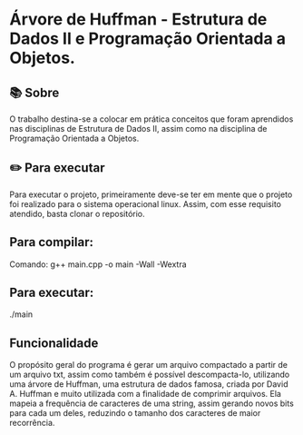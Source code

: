 # Árvore de Huffman - Estrutura de Dados II e Programação Orientada a Objetos.

## 📚 Sobre
O trabalho destina-se a colocar em prática conceitos que foram aprendidos nas disciplinas de Estrutura de Dados II, assim como na disciplina de Programação Orientada a Objetos.

## ✏️ Para executar
Para executar o projeto, primeiramente deve-se ter em mente que o projeto foi realizado para o sistema operacional linux. Assim, com esse requisito atendido, basta clonar o repositório.

## Para compilar:
Comando: g++ main.cpp -o main -Wall -Wextra

## Para executar:
./main

## Funcionalidade
O propósito geral do programa é gerar um arquivo compactado a partir de um arquivo txt, assim como também é possível descompacta-lo, utilizando uma árvore de Huffman, uma estrutura de dados famosa, criada por David A. Huffman e muito utilizada com a finalidade de comprimir arquivos. Ela mapeia a frequência de caracteres de uma string, assim gerando novos bits para cada um deles, reduzindo o tamanho dos caracteres de maior recorrência.